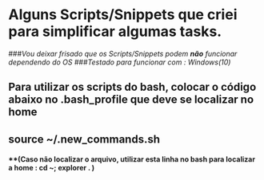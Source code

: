 # Alguns Scripts/Snippets que criei para simplificar algumas tasks.


###*Vou deixar frisado que os Scripts/Snippets podem **não** funcionar dependendo do OS* 
###*Testado para funcionar com : Windows(10)*

## **Para utilizar os scripts do bash, colocar o código abaixo no .bash_profile que deve se localizar no home**
## source ~/.new_commands.sh


#### **(Caso não localizar o arquivo, utilizar esta linha no bash para localizar a home : cd ~; explorer . )

